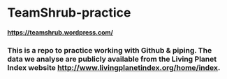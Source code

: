 # TeamShrub-practice
#### https://teamshrub.wordpress.com/

### This is a repo to practice working with Github & piping. The data we analyse are publicly available from the Living Planet Index website http://www.livingplanetindex.org/home/index.
